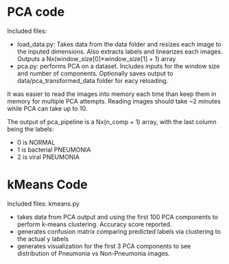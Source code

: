 # PCA code

Included files:
- load_data.py: Takes data from the data folder and resizes each image to the inputed dimensions. Also extracts labels and linearizes each images. Outputs a Nx(window_size[0]*window_size[1] + 1) array
- pca.py: performs PCA on a dataset. Includes inputs for the window size and number of components. Optionally saves output to data/pca_transformed_data folder for eacy reloading.

It was easier to read the images into memory each time than keep them in memory for multiple PCA attempts. Reading images should take ~2 minutes while PCA can take up to 10. 

The output of pca_pipeline is a Nx(n_comp + 1) array, with the last column being the labels:
- 0 is NORMAL
- 1 is bacterial PNEUMONIA
- 2 is viral PNEUMONIA

# kMeans Code

Included files: kmeans.py
- takes data from PCA output and using the first 100 PCA components to perform k-means clustering. Accuracy score reported. 
- generates confusion matrix comparing predicted labels via clustering to the actual y labels
- generates visualization for the first 3 PCA components to see distribution of Pneumonia vs Non-Pneumonia images.
